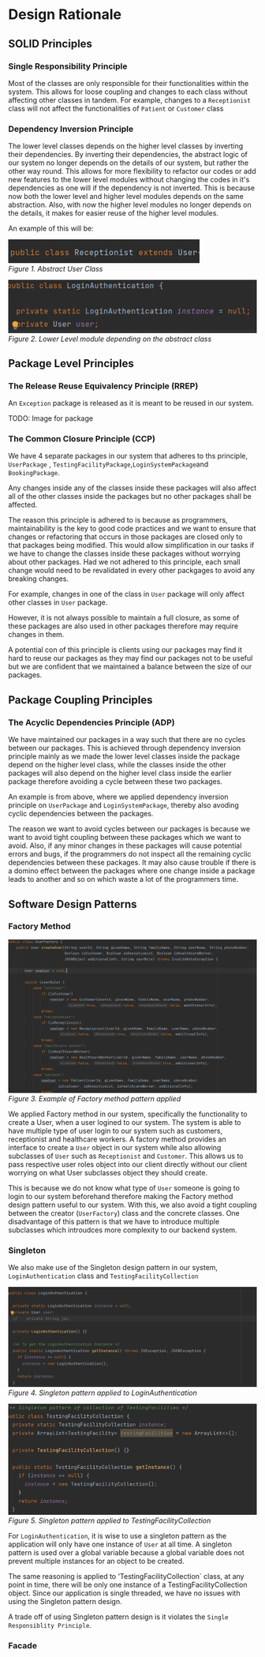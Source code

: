 # Design Rationale

## SOLID Principles

### Single Responsibility Principle

Most of the classes are only responsible for their functionalities within the system. This allows
for loose coupling and changes to each class without affecting other classes in tandem. For example,
changes to a `Receptionist` class will not affect the functionalities of `Patient` or `Customer`
class

### Dependency Inversion Principle

The lower level classes depends on the higher level classes by inverting their dependencies. By
inverting their dependencies, the abstract logic of our system no longer depends on the details of
our system, but rather the other way round. This allows for more flexibility to refactor our codes
or add new features to the lower level modules without changing the codes in it's dependencies as
one will if the dependency is not inverted. This is because now both the lower level and higher
level modules depends on the same abstraction. Also, with now the higher level modules no longer
depends on the details, it makes for easier reuse of the higher level modules.

An example of this will be:

![alt text](markdown_images/dip1.png)\
*Figure 1. Abstract User Class*

![alt text](markdown_images/dip2.png)\
*Figure 2. Lower Level module depending on the abstract class*

## Package Level Principles

### The Release Reuse Equivalency Principle (RREP)

An `Exception` package is released as it is meant to be reused in our system.

TODO: Image for package

### The Common Closure Principle (CCP)

We have 4 separate packages in our system that adheres to ths principle, `UserPackage`
, `TestingFacilityPackage`,`LoginSystemPackage`and `BookingPackage`.

Any changes inside any of the classes inside these packages will also affect all of the other
classes inside the packages but no other packages shall be affected.

The reason this principle is adhered to is because as programmers, maintainability is the key to
good code practices and we want to ensure that changes or refactoring that occurs in those packages
are closed only to that packages being modified. This would allow simplification in our tasks if we
have to change the classes inside these packages without worrying about other packages. Had we not
adhered to this principle, each small change would need to be revalidated in every other packgages
to avoid any breaking changes.

For example, changes in one of the class in `User` package will only affect other classes in `User`
package.

However, it is not always possible to maintain a full closure, as some of these packages are also
used in other packages therefore may require changes in them.

A potential con of this principle is clients using our packages may find it hard to reuse our
packages as they may find our packages not to be useful but we are confident that we maintained a
balance between the size of our packages.

## Package Coupling Principles

### The Acyclic Dependencies Principle (ADP)

We have maintained our packages in a way such that there are no cycles between our packages. This is
achieved through dependency inversion principle mainly as we made the lower level classes inside the
package depend on the higher level class, while the classes inside the other packages will also
depend on the higher level class inside the earlier package therefore avoiding a cycle between these
two packages.

An example is from above, where we applied dependency inversion principle on `UserPackage`
and `LoginSystemPackage`, thereby also avoding cyclic dependencies between the packages.

The reason we want to avoid cycles between our packages is because we want to avoid tight coupling
between these packages which we want to avoid. Also, if any minor changes in these packages will
cause potential errors and bugs, if the programmers do not inspect all the remaining cyclic
dependencies between these packages. It may also cause trouble if there is a domino effect between
the packages where one change inside a package leads to another and so on which waste a lot of the
programmers time.

## Software Design Patterns

### Factory Method

![alt text](markdown_images/factory1.png)\
*Figure 3. Example of Factory method pattern applied*

We applied Factory method in our system, specifically the functionality to create a User, when a
user logined to our system. The system is able to have multiple type of user login to our system
such as customers, receptionist and healthcare workers. A factory method provides an interface to
create a `User` object in our system while also allowing subclasses of `User` such as `Receptionist`
and `Customer`. This allows us to pass respective user roles object into our client directly without
our client worrying on what User subclasses object they should create.

This is because we do not know what type of `User` someone is going to login to our system
beforehand therefore making the Factory method design pattern useful to our system. With this, we
also avoid a tight coupling between the creator (`UserFactory`) class and the concrete classes. One
disadvantage of this pattern is that we have to introduce multiple subclasses which introudces more
complexity to our backend system.

### Singleton

We also make use of the Singleton design pattern in our system, `LoginAuthentication` class
and `TestingFacilityCollection`

![alt text](markdown_images/singleton1.png)\
*Figure 4. Singleton pattern applied to LoginAuthentication*

![alt text](markdown_images/singleton2.png)\
*Figure 5. Singleton pattern applied to TestingFacilityCollection*

For `LoginAuthentication`, it is wise to use a singleton pattern as the application will only have
one instance of `User` at all time. A singleton pattern is used over a global variable because a
global variable does not prevent multiple instances for an object to be created.

The same reasoning is applied to 'TestingFacilityCollection` class, at any point in time, there will
be only one instance of a TestingFacilityCollection object. Since our application is single
threaded, we have no issues with using the Singleton pattern design.

A trade off of using Singleton pattern design is it violates the `Single Responsiblity Principle`.

### Facade

